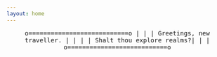 ```yaml
---
layout: home
---
```


<center>
<tt>
o===========================o
|                           |
| Greetings, new traveller. |
|                           |
| Shalt thou explore realms?|
|                           |
o===========================o

</tt>
</center>

